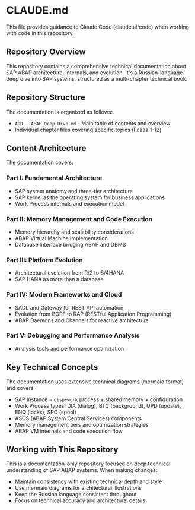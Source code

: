 # CLAUDE.md

This file provides guidance to Claude Code (claude.ai/code) when working with code in this repository.

## Repository Overview

This repository contains a comprehensive technical documentation about SAP ABAP architecture, internals, and evolution. It's a Russian-language deep dive into SAP systems, structured as a multi-chapter technical book.

## Repository Structure

The documentation is organized as follows:
- `ADD - ABAP Deep Dive.md` - Main table of contents and overview
- Individual chapter files covering specific topics (Глава 1-12)

## Content Architecture

The documentation covers:

### Part I: Fundamental Architecture
- SAP system anatomy and three-tier architecture
- SAP kernel as the operating system for business applications
- Work Process internals and execution model

### Part II: Memory Management and Code Execution
- Memory hierarchy and scalability considerations
- ABAP Virtual Machine implementation
- Database Interface bridging ABAP and DBMS

### Part III: Platform Evolution
- Architectural evolution from R/2 to S/4HANA
- SAP HANA as more than a database

### Part IV: Modern Frameworks and Cloud
- SADL and Gateway for REST API automation
- Evolution from BOPF to RAP (RESTful Application Programming)
- ABAP Daemons and Channels for reactive architecture

### Part V: Debugging and Performance Analysis
- Analysis tools and performance optimization

## Key Technical Concepts

The documentation uses extensive technical diagrams (mermaid format) and covers:
- SAP Instance = `disp+work` process + shared memory + configuration
- Work Process types: DIA (dialog), BTC (background), UPD (update), ENQ (locks), SPO (spool)
- ASCS (ABAP System Central Services) components
- Memory management tiers and optimization strategies
- ABAP VM internals and code execution flow

## Working with This Repository

This is a documentation-only repository focused on deep technical understanding of SAP ABAP systems. When making changes:
- Maintain consistency with existing technical depth and style
- Use mermaid diagrams for architectural illustrations
- Keep the Russian language consistent throughout
- Focus on technical accuracy and architectural details